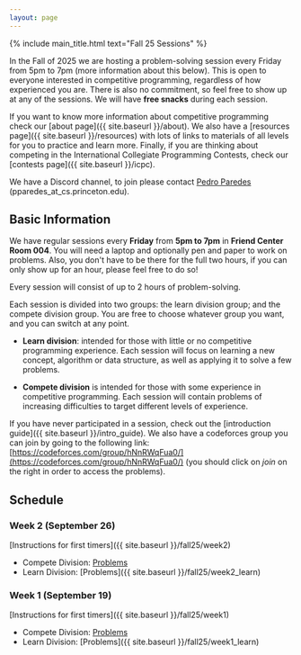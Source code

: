 ```yaml
---
layout: page
---
```


{% include main_title.html text="Fall 25 Sessions" %}

In the Fall of 2025 we are hosting a problem-solving session every Friday from
5pm to 7pm (more information about this below). This is open to everyone
interested in competitive programming, regardless of how experienced you are.
There is also no commitment, so feel free to show up at any of the sessions. We
will have **free snacks** during each session.

If you want to know more information about competitive programming
check our [about page]({{ site.baseurl }}/about). We also have a
[resources page]({{ site.baseurl }}/resources) with lots of links to
materials of all levels for you to practice and learn more. Finally,
if you are thinking about competing in the International Collegiate
Programming Contests, check our [contests
page]({{ site.baseurl }}/icpc).

We have a <i class="bi bi-discord"></i> Discord channel, to join please
contact [Pedro Paredes](https://www.cs.princeton.edu/~pparedes/)
(pparedes_at_cs.princeton.edu).

## Basic Information

We have regular sessions every **Friday** from **5pm to 7pm** in
**Friend Center Room 004**. You will need a laptop and optionally pen
and paper to work on problems. Also, you don't have to be there for
the full two hours, if you can only show up for an hour,
please feel free to do so!

Every session will consist of up to 2 hours of problem-solving.

Each session is divided into two groups: the learn division group; and
the compete division group. You are free to choose whatever group you
want, and you can switch at any point.

 * **Learn division**: intended for those with little or no
   competitive programming experience. Each session will focus on
   learning a new concept, algorithm or data structure, as well as
   applying it to solve a few problems.

 * **Compete division** is intended for those with some experience in
     competitive programming. Each session will contain problems of increasing
     difficulties to target different levels of experience.

If you have never participated in a session, check out the
[introduction guide]({{ site.baseurl }}/intro_guide). We also have a
codeforces group you can join by going to the following link:
[https://codeforces.com/group/hNnRWqFua0/](https://codeforces.com/group/hNnRWqFua0/)
(you should click on *join* on the right in order to access the
problems).

## Schedule


### Week 2 (September 26)

[Instructions for first timers]({{ site.baseurl }}/fall25/week2)

 * Compete Division: [Problems](https://codeforces.com/group/hNnRWqFua0/contest/637840)
 * Learn Division: [Problems]({{ site.baseurl }}/fall25/week2_learn)

### Week 1 (September 19)

[Instructions for first timers]({{ site.baseurl }}/fall25/week1)

 * Compete Division: [Problems](https://codeforces.com/group/hNnRWqFua0/contest/636272)
 * Learn Division: [Problems]({{ site.baseurl }}/fall25/week1_learn)